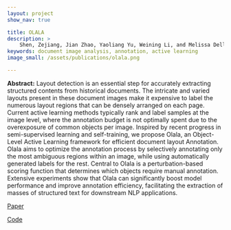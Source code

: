 ```yaml
---
layout: project
show_nav: true

title: OLALA
description: >
    Shen, Zejiang, Jian Zhao, Yaoliang Yu, Weining Li, and Melissa Dell. “OLALA: Object-Level Active Learning Based Layout Annotation." *EMNLP Computational Social Science Workshop* (2023). [Paper](https://scholar.harvard.edu/files/dell/files/nlpcss_1.pdf); [Code](https://github.com/lolipopshock/detectron2_al)
keywords: document image analysis, annotation, active learning
image_small: /assets/publications/olala.png

---
```




**Abstract:** Layout detection is an essential step for accurately extracting structured contents from historical documents. The intricate and varied layouts present in these document images make it expensive to label the numerous layout regions that can be densely arranged on each page. Current active learning methods typically rank and label samples at the image level, where the annotation budget is not optimally spent due to the overexposure of common objects per image. Inspired by recent progress in semi-supervised learning and self-training, we propose Olala, an Object-Level Active Learning framework for efficient document layout Annotation. Olala aims to optimize the annotation process by selectively annotating only the most ambiguous regions within an image, while using automatically generated labels for the rest. Central to Olala is a perturbation-based scoring function that determines which objects require manual annotation. Extensive experiments show that Olala can significantly boost model performance and improve annotation efficiency, facilitating the extraction of masses of structured text for downstream NLP applications.

[Paper](https://scholar.harvard.edu/files/dell/files/nlpcss_1.pdf)

[Code](https://github.com/lolipopshock/detectron2_al)